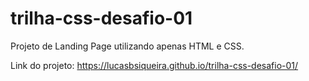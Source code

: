 # trilha-css-desafio-01

Projeto de Landing Page utilizando apenas HTML e CSS.

Link do projeto: https://lucasbsiqueira.github.io/trilha-css-desafio-01/
